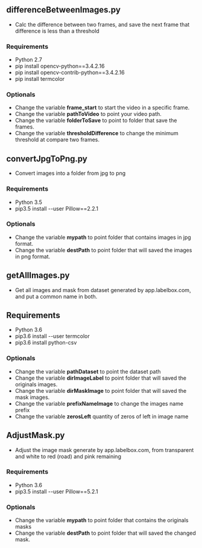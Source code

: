 ## differenceBetweenImages.py
- Calc the difference between two frames, and save the next frame that difference is less than a threshold

### Requirements
- Python 2.7
- pip install opencv-python==3.4.2.16
- pip install opencv-contrib-python==3.4.2.16
- pip install termcolor
### Optionals
- Change the variable **frame_start** to start the video in a specific frame.
- Change the variable **pathToVideo** to point your video path.
- Change the variable **folderToSave** to point to folder that save the frames.
- Change the variable **thresholdDifference** to change the minimum threshold at compare two frames.


## convertJpgToPng.py
- Convert images into a folder from jpg to png

### Requirements
- Python 3.5
- pip3.5 install --user Pillow==2.2.1
### Optionals
- Change the variable **mypath** to point folder that contains images in jpg format.
- Change the variable **destPath** to point folder that will saved the images in png format.


## getAllImages.py
- Get all images and mask from dataset generated by app.labelbox.com, and put a common name in both.

## Requirements
- Python 3.6
- pip3.6 install --user termcolor
- pip3.6 install python-csv
### Optionals
- Change the variable **pathDataset** to point the dataset path 
- Change the variable **dirImageLabel** to point folder that will saved the originals images.
- Change the variable **dirMaskImage** to point folder that will saved the mask images.
- Change the variable **prefixNameImage** to change the images name prefix
- Change the variable **zerosLeft** quantity of zeros of left in image name


## AdjustMask.py
- Adjust the image mask generate by app.labelbox.com, from transparent and white to red (road) and pink remaining

### Requirements
- Python 3.6
- pip3.5 install --user Pillow==5.2.1
### Optionals
- Change the variable **mypath** to point folder that contains the originals masks 
- Change the variable **destPath** to point folder that will saved the changed mask.
